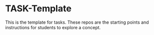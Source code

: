 # TASK-Template
This is the template for tasks. These repos are the starting points and instructions for students to explore a concept.
